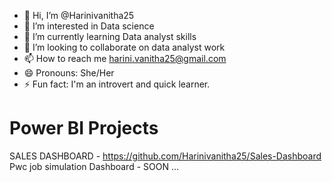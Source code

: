 - 👋 Hi, I’m @Harinivanitha25
- 👀 I’m interested in Data science
- 🌱 I’m currently learning Data analyst skills
- 💞️ I’m looking to collaborate on data analyst work
- 📫 How to reach me harini.vanitha25@gmail.com
- 😄 Pronouns: She/Her
- ⚡ Fun fact: I'm an introvert and quick learner.

# Power BI Projects
SALES DASHBOARD  - https://github.com/Harinivanitha25/Sales-Dashboard
Pwc job simulation Dashboard - SOON ...

<!---
Harinivanitha25/Harinivanitha25 is a ✨ special ✨ repository because its `README.md` (this file) appears on your GitHub profile.
You can click the Preview link to take a look at your changes.
--->
